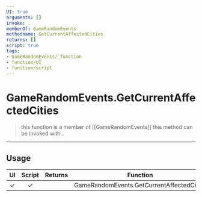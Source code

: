 ```yaml
---
UI: true
arguments: []
invoke: .
memberOf: GameRandomEvents
methodname: GetCurrentAffectedCities
returns: []
script: true
tags:
- GameRandomEvents/_function
- function/UI
- function/script
---
```

# GameRandomEvents.GetCurrentAffectedCities
> this function is a member of [[GameRandomEvents]]
> this method can be invoked with `.`
-----
## Usage
|  UI | Script | Returns | Function | Arguments |
|:---:|:------:|-------:|:--------:|:---------|
|✓|✓||GameRandomEvents.GetCurrentAffectedCities||
